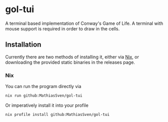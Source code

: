 # gol-tui

A terminal based implementation of Conway's Game of Life. A terminal with mouse support is required in order to draw in the cells.

## Installation

Currently there are two methods of installing it, either via [Nix](https://nixos.org/download#download-nix), or downloading the provided static binaries in the releases page.

### Nix

You can run the program directly via

```bash
nix run github:MathiasSven/gol-tui
```

Or imperatively install it into your profile

```bash
nix profile install github:MathiasSven/gol-tui
```
